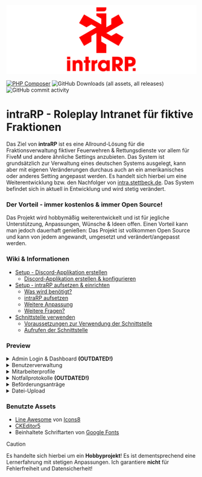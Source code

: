 ![intraRP Logo](/.github/intrarp_banner.png)

[![PHP Composer](https://github.com/intraRP/intraRP/actions/workflows/php.yml/badge.svg)](https://github.com/intraRP/intraRP/actions/workflows/php.yml) ![GitHub Downloads (all assets, all releases)](https://img.shields.io/github/downloads/intraRP/intraRP/total) ![GitHub commit activity](https://img.shields.io/github/commit-activity/m/intraRP/intraRP)

# intraRP - Roleplay Intranet für fiktive Fraktionen

Das Ziel von **intraRP** ist es eine Allround-Lösung für die Fraktionsverwaltung fiktiver Feuerwehren & Rettungsdienste vor allem für FiveM und andere ähnliche Settings anzubieten. Das System ist grundsätzlich zur Verwaltung eines deutschen Systems ausgelegt, kann aber mit eigenen Veränderungen durchaus auch an ein amerikanisches oder anderes Setting angepasst werden. Es handelt sich hierbei um eine Weiterentwicklung bzw. den Nachfolger von [intra.stettbeck.de](https://github.com/itshypax/intra.stettbeck.de). Das System befindet sich in aktuell in Entwicklung und wird stetig verändert.

### **Der Vorteil - immer kostenlos & immer Open Source!**

Das Projekt wird hobbymäßig weiterentwickelt und ist für jegliche Unterstützung, Anpassungen, Wünsche & Ideen offen. Einen Vorteil kann man jedoch dauerhaft genießen: Das Projekt ist vollkommen Open Source und kann von jedem angewandt, umgesetzt und verändert/angepasst werden.

### Wiki & Informationen

- [Setup - Discord-Applikation erstellen](https://docs.intrarp.de/intrarp/discord-applikation-erstellen)
  - [Discord-Applikation erstellen & konfigurieren](https://docs.intrarp.de/intrarp/discord-applikation-erstellen#discord-applikation-erstellen-and-konfigurieren)
- [Setup ‐ intraRP aufsetzen & einrichten](https://docs.intrarp.de/intrarp/intrarp-aufsetzen-and-einrichten)
  - [Was wird benötigt?](https://docs.intrarp.de/intrarp/intrarp-aufsetzen-and-einrichten#was-wird-benotigt)
  - [intraRP aufsetzen](https://docs.intrarp.de/intrarp/intrarp-aufsetzen-and-einrichten#intrarp-aufsetzen)
  - [Weitere Anpassung](https://docs.intrarp.de/intrarp/intrarp-aufsetzen-and-einrichten#weitere-anpassung)
  - [Weitere Fragen?](https://docs.intrarp.de/intrarp/intrarp-aufsetzen-and-einrichten#weitere-fragen)
- [Schnittstelle verwenden](https://docs.intrarp.de/intrarp/schnittstelle-verwenden)
  - [Voraussetzungen zur Verwendung der Schnittstelle](https://docs.intrarp.de/intrarp/schnittstelle-verwenden#voraussetzungen-zur-verwendung-der-schnittstelle)
  - [Aufrufen der Schnittstelle](https://docs.intrarp.de/intrarp/schnittstelle-verwenden#aufrufen-der-schnittstelle)

### Preview

<details>
  <summary>Admin Login & Dashboard <b>(OUTDATED!)</b></summary>
  Login-Seite
  <img src="/.github/PREVIEW/loginpage.png">
  
  Dashboard
  <img src="/.github/PREVIEW/dashboard.png">
</details>
<details>
  <summary>Benutzerverwaltung</summary>
  Benutzerliste
  <img src="/.github/PREVIEW/userList.png">

Benutzer bearbeiten
<img src="/.github/PREVIEW/userEdit.png">

</details>
<details>
  <summary>Mitarbeiterprofile</summary>
  Mitarbeiter anlegen
  <img src="/.github/PREVIEW/aktenCreate.png">
  
  Mitarbeiter-Übersicht
  <img src="/.github/PREVIEW/aktenListe.png">

Mitarbeiterprofil
<img src="/.github/PREVIEW/aktenView1.png">
<img src="/.github/PREVIEW/aktenView2.png">

</details>
<details>
  <summary>Notfallprotokolle <b>(OUTDATED!)</b></summary>
  Protokoll anlegen
  <img src="/.github/PREVIEW/ediviCreate1.png">
  <img src="/.github/PREVIEW/ediviCreate2.png">
  
  Protokollübersicht
  <img src="/.github/PREVIEW/ediviList.png">

QM-Optionen<br>
<img src="/.github/PREVIEW/ediviQMLog.png">
<img src="/.github/PREVIEW/ediviQMOptions.png">

</details>
<details>
  <summary>Beförderungsanträge</summary>
  Benutzer-Ansicht
  <img src="/.github/PREVIEW/befAntragUser.png">
  <img src="/.github/PREVIEW/befAntragViewUser.png">
  
  Liste der Anträge
  <img src="/.github/PREVIEW/befAntragList.png">

Admininistrative Ansicht
<img src="/.github/PREVIEW/befAntragViewAdmin.png">

</details>
<details>
  <summary>Datei-Upload</summary>
  Upload-Seite
  <img src="/.github/PREVIEW/fileUpload.png">
  
  Log aller Uploads
  <img src="/.github/PREVIEW/fileLog.png">
</details>

### Benutzte Assets

- [Line Awesome](https://icons8.com/line-awesome) von [Icons8](https://icons8.com/)
- [CKEditor5](https://ckeditor.com/)
- Beinhaltete Schriftarten von [Google Fonts](https://fonts.google.com/)

> [!CAUTION]
> Es handelte sich hierbei um ein **Hobbyprojekt**! Es ist dementsprechend eine Lernerfahrung mit stetigen Anpassungen. Ich garantiere **nicht** für Fehlerfreiheit und Datensicherheit!
